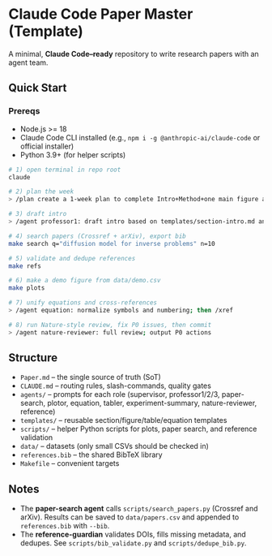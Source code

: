 # Claude Code Paper Master (Template)

A minimal, **Claude Code–ready** repository to write research papers with an agent team.

## Quick Start

### Prereqs
- Node.js >= 18
- Claude Code CLI installed (e.g., `npm i -g @anthropic-ai/claude-code` or official installer)
- Python 3.9+ (for helper scripts)

```bash
# 1) open terminal in repo root
claude

# 2) plan the week
> /plan create a 1-week plan to complete Intro+Method+one main figure and table

# 3) draft intro
> /agent professor1: draft intro based on templates/section-intro.md and our contributions in Paper.md

# 4) search papers (Crossref + arXiv), export bib
make search q="diffusion model for inverse problems" n=10

# 5) validate and dedupe references
make refs

# 6) make a demo figure from data/demo.csv
make plots

# 7) unify equations and cross-references
> /agent equation: normalize symbols and numbering; then /xref

# 8) run Nature-style review, fix P0 issues, then commit
> /agent nature-reviewer: full review; output P0 actions
```

## Structure

- `Paper.md` – the single source of truth (SoT)
- `CLAUDE.md` – routing rules, slash-commands, quality gates
- `agents/` – prompts for each role (supervisor, professor1/2/3, paper-search, plotor, equation, tabler, experiment-summary, nature-reviewer, reference)
- `templates/` – reusable section/figure/table/equation templates
- `scripts/` – helper Python scripts for plots, paper search, and reference validation
- `data/` – datasets (only small CSVs should be checked in)
- `references.bib` – the shared BibTeX library
- `Makefile` – convenient targets

## Notes
- The **paper-search agent** calls `scripts/search_papers.py` (Crossref and arXiv). Results can be saved to `data/papers.csv` and appended to `references.bib` with `--bib`.
- The **reference-guardian** validates DOIs, fills missing metadata, and dedupes. See `scripts/bib_validate.py` and `scripts/dedupe_bib.py`.
